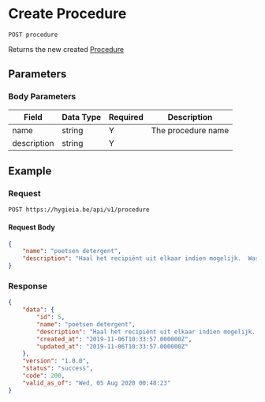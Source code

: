 # Create Procedure

    POST procedure
    
Returns the new created [Procedure]

## Parameters
### Body Parameters
Field | Data Type | Required | Description
--- | --- | --- | ---
name | string | Y | The procedure name
description | string | Y | 

## Example
### Request

    POST https://hygieia.be/api/v1/procedure

#### Request Body
```json 
{
    "name": "poetsen detergent",
    "description": "Haal het recipiënt uit elkaar indien mogelijk.  Was de losse onderdelen in een oplossing van detergent.  Was de vaste onderdelen ook met een oplossing van detergent.  Spoel af met zuiver water.  Droog met een zuivere doek of aan de lucht."
}
```

### Response
``` json
{
    "data": {
        "id": 5,
        "name": "poetsen detergent",
        "description": "Haal het recipiënt uit elkaar indien mogelijk.  Was de losse onderdelen in een oplossing van detergent.  Was de vaste onderdelen ook met een oplossing van detergent.  Spoel af met zuiver water.  Droog met een zuivere doek of aan de lucht.",
        "created_at": "2019-11-06T10:33:57.000000Z",
        "updated_at": "2019-11-06T10:33:57.000000Z"
    },
    "version": "1.0.0",
    "status": "success",
    "code": 200,
    "valid_as_of": "Wed, 05 Aug 2020 00:48:23"
}
```

[Procedure]: README.md